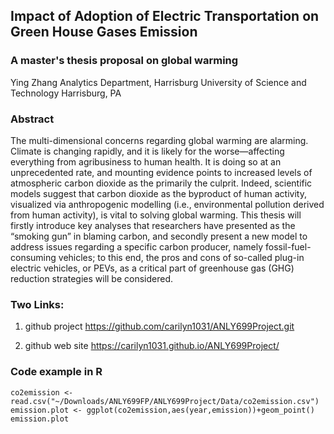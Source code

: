 ## Impact of Adoption of Electric Transportation on Green House Gases Emission
### A master's thesis proposal on global warming

Ying Zhang
 Analytics Department, Harrisburg University of Science and Technology
 Harrisburg, PA

### Abstract

The multi-dimensional concerns regarding global warming are alarming. Climate is changing rapidly, and it is likely for the worse—affecting everything from agribusiness to human health. It is doing so at an unprecedented rate, and mounting evidence points to increased levels of atmospheric carbon dioxide as the primarily the culprit. Indeed, scientific models suggest that carbon dioxide as the byproduct of human activity, visualized via anthropogenic modelling (i.e., environmental pollution derived from human activity), is vital to solving global warming. This thesis will firstly introduce key analyses that researchers have presented as the “smoking gun” in blaming carbon, and secondly present a new model to address issues regarding a specific carbon producer, namely fossil-fuel-consuming vehicles; to this end, the pros and cons of so-called plug-in electric vehicles, or PEVs, as a critical part of greenhouse gas (GHG) reduction strategies will be considered.

### Two Links:
1. github project 
https://github.com/carilyn1031/ANLY699Project.git

2. github web site 
https://carilyn1031.github.io/ANLY699Project/ 

### Code example in R
```{r}
co2emission <- read.csv("~/Downloads/ANLY699FP/ANLY699Project/Data/co2emission.csv")
emission.plot <- ggplot(co2emission,aes(year,emission))+geom_point()
emission.plot
```

